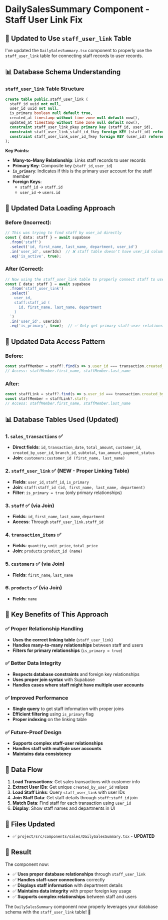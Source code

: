 # DailySalesSummary Component - Staff User Link Fix

## 🎯 **Updated to Use `staff_user_link` Table**

I've updated the `DailySalesSummary.tsx` component to properly use the `staff_user_link` table for connecting staff records to user records.

## 📊 **Database Schema Understanding**

### **`staff_user_link` Table Structure**
```sql
create table public.staff_user_link (
  staff_id uuid not null,
  user_id uuid not null,
  is_primary boolean null default true,
  created_at timestamp without time zone null default now(),
  updated_at timestamp without time zone null default now(),
  constraint staff_user_link_pkey primary key (staff_id, user_id),
  constraint staff_user_link_staff_id_fkey foreign KEY (staff_id) references staff (id),
  constraint staff_user_link_user_id_fkey foreign KEY (user_id) references users (id)
);
```

**Key Points:**
- **Many-to-Many Relationship**: Links staff records to user records
- **Primary Key**: Composite key (`staff_id`, `user_id`)
- **`is_primary`**: Indicates if this is the primary user account for the staff member
- **Foreign Keys**: 
  - `staff_id` → `staff.id`
  - `user_id` → `users.id`

## 🔄 **Updated Data Loading Approach**

### **Before (Incorrect):**
```typescript
// This was trying to find staff by user_id directly
const { data: staff } = await supabase
  .from('staff')
  .select('id, first_name, last_name, department, user_id')
  .in('user_id', userIds)  // ❌ staff table doesn't have user_id column
  .eq('is_active', true);
```

### **After (Correct):**
```typescript
// Now using the staff_user_link table to properly connect staff to users
const { data: staff } = await supabase
  .from('staff_user_link')
  .select(`
    user_id,
    staff:staff_id (
      id, first_name, last_name, department
    )
  `)
  .in('user_id', userIds)
  .eq('is_primary', true);  // ✅ Only get primary staff-user relationships
```

## 🔄 **Updated Data Access Pattern**

### **Before:**
```typescript
const staffMember = staff?.find(s => s.user_id === transaction.created_by_user_id);
// Access: staffMember.first_name, staffMember.last_name
```

### **After:**
```typescript
const staffLink = staff?.find(s => s.user_id === transaction.created_by_user_id);
const staffMember = staffLink?.staff;
// Access: staffMember.first_name, staffMember.last_name
```

## 📊 **Database Tables Used (Updated)**

### **1. `sales_transactions`** ✅
- **Direct fields**: `id`, `transaction_date`, `total_amount`, `customer_id`, `created_by_user_id`, `branch_id`, `subtotal`, `tax_amount`, `payment_status`
- **Join**: `customers:customer_id (first_name, last_name)`

### **2. `staff_user_link`** ✅ (NEW - Proper Linking Table)
- **Fields**: `user_id`, `staff_id`, `is_primary`
- **Join**: `staff:staff_id (id, first_name, last_name, department)`
- **Filter**: `is_primary = true` (only primary relationships)

### **3. `staff`** ✅ (via Join)
- **Fields**: `id`, `first_name`, `last_name`, `department`
- **Access**: Through `staff_user_link.staff_id`

### **4. `transaction_items`** ✅
- **Fields**: `quantity`, `unit_price`, `total_price`
- **Join**: `products:product_id (name)`

### **5. `customers`** ✅ (via Join)
- **Fields**: `first_name`, `last_name`

### **6. `products`** ✅ (via Join)
- **Fields**: `name`

## 🚀 **Key Benefits of This Approach**

### **✅ Proper Relationship Handling**
- **Uses the correct linking table** (`staff_user_link`)
- **Handles many-to-many relationships** between staff and users
- **Filters for primary relationships** (`is_primary = true`)

### **✅ Better Data Integrity**
- **Respects database constraints** and foreign key relationships
- **Uses proper join syntax** with Supabase
- **Handles cases where staff might have multiple user accounts**

### **✅ Improved Performance**
- **Single query** to get staff information with proper joins
- **Efficient filtering** using `is_primary` flag
- **Proper indexing** on the linking table

### **✅ Future-Proof Design**
- **Supports complex staff-user relationships**
- **Handles staff with multiple user accounts**
- **Maintains data consistency**

## 🔄 **Data Flow**

1. **Load Transactions**: Get sales transactions with customer info
2. **Extract User IDs**: Get unique `created_by_user_id` values
3. **Load Staff Links**: Query `staff_user_link` with user IDs
4. **Join Staff Data**: Get staff details through `staff:staff_id` join
5. **Match Data**: Find staff for each transaction using `user_id`
6. **Display**: Show staff names and departments in UI

## 📁 **Files Updated**
- ✅ `project/src/components/sales/DailySalesSummary.tsx` - **UPDATED**

## 🎯 **Result**

The component now:
- ✅ **Uses proper database relationships** through `staff_user_link`
- ✅ **Handles staff-user connections** correctly
- ✅ **Displays staff information** with department details
- ✅ **Maintains data integrity** with proper foreign key usage
- ✅ **Supports complex relationships** between staff and users

The `DailySalesSummary` component now properly leverages your database schema with the `staff_user_link` table! 🚀

